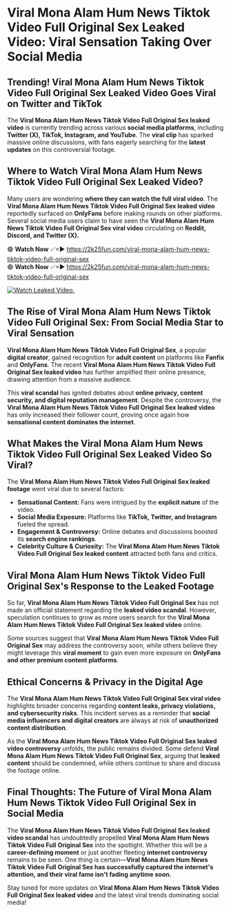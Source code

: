 # Viral Mona Alam Hum News Tiktok Video Full Original Sex Leaked Video: Viral Sensation Taking Over Social Media

## **Trending! Viral Mona Alam Hum News Tiktok Video Full Original Sex Leaked Video Goes Viral on Twitter and TikTok**
The **Viral Mona Alam Hum News Tiktok Video Full Original Sex leaked video** is currently trending across various **social media platforms**, including **Twitter (X), TikTok, Instagram, and YouTube**. The **viral clip** has sparked massive online discussions, with fans eagerly searching for the **latest updates** on this controversial footage.

## **Where to Watch Viral Mona Alam Hum News Tiktok Video Full Original Sex Leaked Video?**
Many users are wondering **where they can watch the full viral video**. The **Viral Mona Alam Hum News Tiktok Video Full Original Sex leaked video** reportedly surfaced on **OnlyFans** before making rounds on other platforms. Several social media users claim to have seen the **Viral Mona Alam Hum News Tiktok Video Full Original Sex viral video** circulating on **Reddit, Discord, and Twitter (X).**

🟢 **Watch Now** ✅=► https://2k25fun.com/viral-mona-alam-hum-news-tiktok-video-full-original-sex  
🟢 **Watch Now** ✅=► https://2k25fun.com/viral-mona-alam-hum-news-tiktok-video-full-original-sex  

[![Watch Leaked Video.](https://miro.medium.com/v2/resize:fit:828/format:webp/1*cilzJN44JGOrTw9NJCrNHA.gif "Watch Leaked Video")](https://2k25fun.com/viral-mona-alam-hum-news-tiktok-video-full-original-sex)

## **The Rise of Viral Mona Alam Hum News Tiktok Video Full Original Sex: From Social Media Star to Viral Sensation**
**Viral Mona Alam Hum News Tiktok Video Full Original Sex**, a popular **digital creator**, gained recognition for **adult content** on platforms like **Fanfix** and **OnlyFans**. The recent **Viral Mona Alam Hum News Tiktok Video Full Original Sex leaked video** has further amplified their online presence, drawing attention from a massive audience.

This **viral scandal** has ignited debates about **online privacy, content security, and digital reputation management**. Despite the controversy, the **Viral Mona Alam Hum News Tiktok Video Full Original Sex leaked video** has only increased their follower count, proving once again how **sensational content dominates the internet**.

## **What Makes the Viral Mona Alam Hum News Tiktok Video Full Original Sex Leaked Video So Viral?**
The **Viral Mona Alam Hum News Tiktok Video Full Original Sex leaked footage** went viral due to several factors:
- **Sensational Content:** Fans were intrigued by the **explicit nature** of the video.
- **Social Media Exposure:** Platforms like **TikTok, Twitter, and Instagram** fueled the spread.
- **Engagement & Controversy:** Online debates and discussions boosted its **search engine rankings**.
- **Celebrity Culture & Curiosity:** The **Viral Mona Alam Hum News Tiktok Video Full Original Sex leaked content** attracted both fans and critics.

## **Viral Mona Alam Hum News Tiktok Video Full Original Sex's Response to the Leaked Footage**
So far, **Viral Mona Alam Hum News Tiktok Video Full Original Sex** has not made an official statement regarding the **leaked video scandal**. However, speculation continues to grow as more users search for the **Viral Mona Alam Hum News Tiktok Video Full Original Sex leaked video** online.

Some sources suggest that **Viral Mona Alam Hum News Tiktok Video Full Original Sex** may address the controversy soon, while others believe they might leverage this **viral moment** to gain even more exposure on **OnlyFans and other premium content platforms**.

## **Ethical Concerns & Privacy in the Digital Age**
The **Viral Mona Alam Hum News Tiktok Video Full Original Sex viral video** highlights broader concerns regarding **content leaks, privacy violations, and cybersecurity risks**. This incident serves as a reminder that **social media influencers and digital creators** are always at risk of **unauthorized content distribution**.

As the **Viral Mona Alam Hum News Tiktok Video Full Original Sex leaked video controversy** unfolds, the public remains divided. Some defend **Viral Mona Alam Hum News Tiktok Video Full Original Sex**, arguing that **leaked content** should be condemned, while others continue to share and discuss the footage online.

## **Final Thoughts: The Future of Viral Mona Alam Hum News Tiktok Video Full Original Sex in Social Media**
The **Viral Mona Alam Hum News Tiktok Video Full Original Sex leaked video scandal** has undoubtedly propelled **Viral Mona Alam Hum News Tiktok Video Full Original Sex** into the spotlight. Whether this will be a **career-defining moment** or just another fleeting **internet controversy** remains to be seen. One thing is certain—**Viral Mona Alam Hum News Tiktok Video Full Original Sex has successfully captured the internet's attention, and their viral fame isn't fading anytime soon.**

Stay tuned for more updates on **Viral Mona Alam Hum News Tiktok Video Full Original Sex leaked video** and the latest viral trends dominating social media!